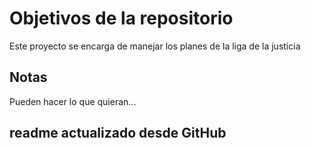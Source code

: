 # Objetivos de la repositorio

Este proyecto se encarga de manejar los planes de la liga de la justicia


## Notas
Pueden hacer lo que quieran...

## readme actualizado desde GitHub
